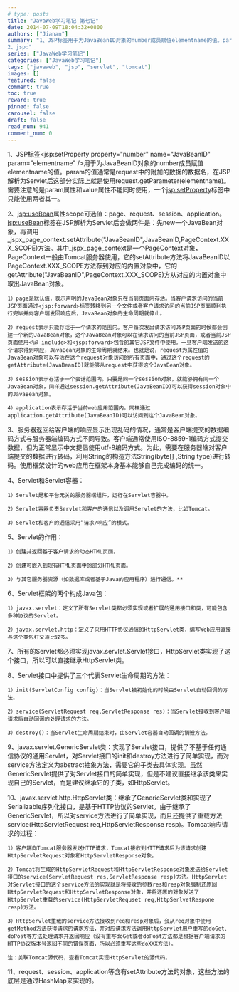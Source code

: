 ```yaml
---
# type: posts 
title: "JavaWeb学习笔记 第七记"
date: 2014-07-09T18:04:32+0800
authors: ["Jianan"]
summary: "1、JSP标签用于为JavaBeanID对象的number成员赋值elementname的值。param的值通常是request中的附加的数据的数据名，在JSP解析为Servlet后这部分实际上就是使用request.getParameter(elementname)。需要注意的是param属性和value属性不能同时使用，一个jsp:setProperty标签中只能使用两者其一。
2、jsp:"
series: ["JavaWeb学习笔记"]
categories: ["JavaWeb学习笔记"]
tags: ["javaweb", "jsp", "servlet", "tomcat"]
images: []
featured: false
comment: true
toc: true
reward: true
pinned: false
carousel: false
draft: false
read_num: 941
comment_num: 0
---
```


1、JSP标签<jsp:setProperty property="number" name="JavaBeanID"
param="elementname"
/>用于为JavaBeanID对象的number成员赋值elementname的值。param的值通常是request中的附加的数据的数据名，在JSP解析为Servlet后这部分实际上就是使用request.getParameter(elementname)。需要注意的是param属性和value属性不能同时使用，一个<jsp:setProperty>标签中只能使用两者其一。

  
2、<jsp:useBean>属性scope可选值：page、request、session、application。<jsp:useBean>标签在JSP解析为Servlet后会做两件是：先new一个JavaBean对象，再调用_jspx_page_context.setAttribute("JavaBeanID",JavaBeanID,PageContext.XXX_SCOPE)方法。其中_jspx_page_context是一个PageContext对象，PageContext一般由Tomcat服务器使用，它的setAttribute方法将JavaBeanID以PageContext.XXX_SCOPE方法存到对应的内置对象中，它的getAttribute("JavaBeanID",PageContext.XXX_SCOPE)方从对应的内置对象中取出JavaBean对象。

    1）page是默认值，表示声明的JavaBean对象只在当前页面内存活。当客户请求访问的当前JSP页面通过<jsp:forward>标签转移到另一个文件或者客户请求访问的当前JSP页面顺利执行完毕并向客户端发回响应后，JavaBean对象的生命周期就停止。

    2）request表示只能存活于一个请求的范围内。客户每次发出请求访问JSP页面的时候都会创建一个新的JavaBean对象，这个JavaBean对象可以在请求访问的当前JSP页面，或者当前JSP页面使用<%@ include>和<jsp:forward>包含的其它JSP文件中使用。一旦客户端发送的这个请求得到响应，JavaBean对象的生命周期就结束。也就是说，request为属性值的JavaBean对象可以存活在这个request对象访问的所有页面中，通过这个request的getAttribute(JavaBeanID)就能够从request中获得这个JavaBean对象。

    3）session表示存活于一个会话范围内。只要是同一个session对象，就能够拥有同一个JavaBean对象，同样通过session.getAttribute(JavaBeanID)可以获得session对象中的JavaBean对象。

    4）application表示存活于当前web应用范围内。同样通过application.getAttribute(JavaBeanID)可以访问到这个JavaBean对象。

  
3、服务器返回给客户端的响应显示出现乱码的情况，通常是客户端提交的数据编码方式与服务器端编码方式不同导致。客户端通常使用ISO-8859-1编码方式提交数据，但为正常显示中文提倡使用utf-8编码方式。为此，需要在服务器端对客户端提交的数据进行转码，利用String的构造方法String(byte[]
,String type)进行转码。使用框架设计的web应用在框架本身基本能够自己完成编码的统一。

  
4、Servlet和Servlet容器：

    1）Servlet是和平台无关的服务器端组件，运行在Servlet容器中。

    2）Servlet容器负责Servlet和客户的通信以及调用Servlet的方法，比如Tomcat。

    3）Servlet和客户的通信采用“请求/响应”的模式。

  
5、Servlet的作用：

    1）创建并返回基于客户请求的动态HTML页面。

    2）创建可嵌入到现有HTML页面中的部分HTML页面。

    3）与其它服务器资源（如数据库或者基于Java的应用程序）进行通信。**

  
6、Servlet框架的两个构成Java包：

    1）javax.servlet：定义了所有Servlet类都必须实现或者扩展的通用接口和类，可能包含多种协议的Servlet。

    2）javax.servlet.http：定义了采用HTTP协议通信的HttpServlet类，编写Web应用直接与这个类包打交道比较多。

  
7、所有的Servlet都必须实现javax.servlet.Servlet接口，HttpServlet类实现了这个接口，所以可以直接继承HttpServlet类。

  
8、Servlet接口中提供了三个代表Servlet生命周期的方法：

    1）init(ServletConfig config)：当Servlet被初始化的时候由Servlet自动回调的方法。

    2）service(ServletRequest req,ServletResponse res)：当Servlet接收到客户端请求后自动回调的处理请求的方法。

    3）destroy()：当Servlet生命周期结束时，由Servlet容器自动回调的销毁方法。

  
9、javax.servlet.GenericServlet类：实现了Servlet接口，提供了不基于任何通信协议的通用Servlet，对Servlet接口的init和destroy方法进行了简单实现，而对service方法定义为abstract抽象方法，需要它的子类去具体实现。虽然GenericServlet提供了对Servlet接口的简单实现，但是不建议直接继承该类来实现自己的Servlet，而是建议继承它的子类，如HttpServlet。

  
10、javax.servlet.http.HttpServlet类：继承了GenericServlet类和实现了Serializable序列化接口，是基于HTTP协议的Servlet。由于继承了GenericServlet，所以对service方法进行了简单实现，而且还提供了重载方法service(HttpServletRequest
req,HttpServletResponse resp)。Tomcat响应请求的过程：

    1）客户端向Tomcat服务器发送HTTP请求，Tomcat接收到HTTP请求后为该请求创建HttpServletRequest对象和HttpServletResponse对象。

    2）Tomcat将生成的HttpServletRequest和HttpServletResponse对象发送给Servlet接口的service(ServletRequest res,ServletResponse resp)方法。HttpServlet对Servlet接口的这个service方法的实现就是将接收的参数res和resp对象强制还原回HttpServletRequest和HttpServletResponse对象，并将还原的对象发送了HttpServlet重载的service(HttpServletRequset req,HttpSerlvetRespone resp)方法。

    3）HttpServlet重载的service方法接收到req和resp对象后，会从req对象中使用getMethod方法获得请求的请求方法，并对应请求方法调用HttpServlet用户重写的doGet、doPost等方法处理请求并返回响应（没有重写doGet或者doPost方法都是根据客户端请求的HTTP协议版本号返回不同的错误页面，所以必须重写这些doXXX方法）。

    注：关联Tomcat源代码，查看Tomcat实现HttpServlet的源代码。

  
11、request、session、application等含有setAttribute方法的对象，这些方法的底层是通过HashMap来实现的。

  

